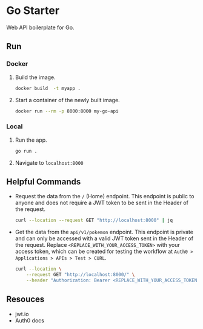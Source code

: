 # Go Starter

Web API boilerplate for Go.

## Run

### Docker

1.  Build the image.

    ```sh
    docker build  -t myapp .
    ```

2.  Start a container of the newly built image.

    ```sh
    docker run --rm -p 8000:8000 my-go-api
    ```

### Local

1.  Run the app.

    ```sh
    go run .
    ```

2. Navigate to `localhost:8000`

## Helpful Commands

*   Request the data from the `/` (Home) endpoint.  This endpoint is public to anyone and does not require a JWT token
    to be sent in the Header of the request.

    ```sh
    curl --location --request GET "http://localhost:8000" | jq
    ```

*   Get the data from the `api/v1/pokemon` endpoint.  This endpoint is private and can only be accessed with a valid
    JWT token sent in the Header of the request. Replace `<REPLACE_WITH_YOUR_ACCESS_TOKEN>` with your access token,
    which can be created for testing the workflow at `Auth0 > Applications > APIs > Test > CURL`.

    ```sh
    curl --location \
        --request GET "http://localhost:8000/" \
        --header "Authorization: Bearer <REPLACE_WITH_YOUR_ACCESS_TOKEN>" | jq
    ```

## Resouces

* jwt.io
* Auth0 docs
